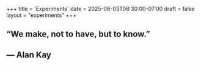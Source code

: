 +++
title = 'Experiments'
date = 2025-08-03T08:30:00-07:00
draft = false
layout = "experiments"
+++

## “We make, not to have, but to know.”
## ― Alan Kay
